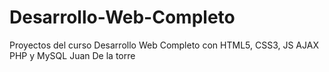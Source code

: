 # Desarrollo-Web-Completo
Proyectos del curso Desarrollo Web Completo con HTML5, CSS3, JS AJAX PHP y MySQL Juan De la torre
